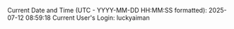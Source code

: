 Current Date and Time (UTC - YYYY-MM-DD HH:MM:SS formatted): 2025-07-12 08:59:18
Current User's Login: luckyaiman
